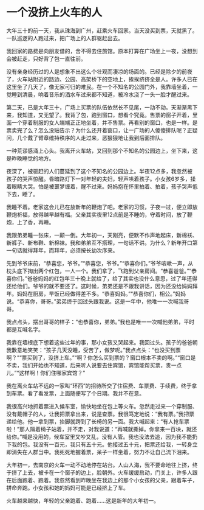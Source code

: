 # 一个没挤上火车的人

大年三十的前一天，我从珠海到广州，赶乘火车回家。当天没买到票，天就黑了。一队巡逻的人跑过来，把广场上的人群驱赶出去。

我回家的路费是向朋友借的，舍不得去住旅馆。原本打算在广场坐上一夜，没想到会被赶走，只好背了包一直往前。

没有亲身经历过的人是想象不出这么个壮观而凄凉的场面的。已经是除夕的前夜了，火车站附近的路边、公园、高架桥下的空地上，挨挨挤挤全是人。许多人已在这里坐了几天了，像无家可归的难民。在一个不知名的公园门外，我靠墙坐着，一觉睡到清晨，响着音乐的洒水车过来都不知道，被冷水浇了一头一脸才醒过来。

第二天，已是大年三十，广场上买票的队伍依然长不见尾，一动不动。天渐渐黑下来，我知道，又无望了。我背了包，跑到窗口，想看个究竟。售票的窗子开着，里面一个穿着制服的女人端端正正地坐着，并不售票。再看别的窗口，也是一样。是票卖完了么？怎么没贴告示？为什么还开着窗口，让一广场的人傻傻排队呢？正疑问，几个戴了臂章维持秩序的人走过来，恶狠狠地让我到后面排队。

一种荒谬感涌上心头。我离开火车站，又回到那个不知名的公园边上，坐下来，这是昨晚睡觉的地方。

夜深了，被驱赶的人们蔓延到了这个不知名的公园边上。半夜12点多，我忽然被孩子的哭声惊醒。昏暗路灯下一对年轻的夫妇，轻声哄着孩子。小女孩6岁多，揉着眼睛大哭。怕是被噩梦缠着，醒不过来。妈妈抱在怀里拍着、拍着，孩子哭声低下去，睡了。

我睡不着。老家这会儿已在放新年的鞭炮了吧。老家的习惯，子夜一过，便立即放鞭炮祈福，放得越早越有福。父亲其实夜里12点前是不睡的，守着时间，放了鞭炮，上了香，再睡。

我跟弟弟睡一张床，一颠一倒。大年初一，天刚亮，便默不作声地起床，新棉袄、新裤子、新布鞋、新棉袜。我和弟弟互不搭理，一句话不讲。为什么？新年开口第一句话就得拜年，而拜年，必须按长幼次序来。

先到爷爷床前，“恭喜您，爷爷。”“恭喜您，爷爷。”“恭喜你们。”爷爷咳嗽一声，从枕头底下掏出两个红包，一人一个。我们拿了，飞跑到父亲房间。“恭喜爸爸。”“恭喜你们。”爸爸妈妈的红包年三十晚上就给了，给了其实也没什么意思，过了年还得还给他们。爷爷的就不要还了。这时候，弟弟还是不跟我讲话，因为还没给妈妈拜年。妈妈在厨房，早饭已经做得差不多。“恭喜妈妈。”“恭喜你们，相公。”妈妈说。“恭喜你，哥哥。”弟弟终于回过头跟我说。这是一年中，他唯一一次喊我哥哥。

我点点头，摆出哥哥的样子：“也恭喜你，弟弟。”我也是唯一一次喊他弟弟，平时都是互喊名字。

我靠在墙根底下想着这些过年的事，那小女孩又哭起来。我回过头。孩子的爸爸朝我歉意地笑笑：“孩子几天没睡，受苦了，做梦呢。”我点点头：“也没买到票啊？”“票买到了，没挤上车。”“啊？你怎么买到票的？窗口根本不卖的啊。”“窗口是不卖，我们开始也不知道，后来听人说要去住宾馆，宾馆能帮买票，贵一点儿。”“这样啊！你们住哪家宾馆？”

我在离火车站不远的一家叫“环西”的招待所交了住宿费、车票费、手续费，终于拿到车票。看了看发票，上面随便写了个日期。我并不在意。

我很高兴地抓着票进入候车室，愉快地坐在包上等火车。忽然走过来一个穿制服、没有戴帽子的人，让我把票拿出来，说是查票。我很笃定地说：“我有票。”我把票递给他。他一拿到票，抬脚就跨到了长椅的另一面。我大喊起来：“有人抢车票啦！”那人隔着椅子站着，并不走，对我说道：“再喊就撕掉。你拿来一百块，就还给你。”喊是没用的，候车室里又吵又乱，没有人管。我也没法去追，因为我不能扔下我的包。我没有一百元，我只有五十元。他接过五十元，把票还给我，一转身立即消失在人群当中。我死死地握着票，呆子一样坐着，努力不让自己流下泪来。

大年初一，去南京的火车一动不动地停在站台。人山人海，我不要命地往上挤，终于挤了上去，被卡在一个窗子的边上，脸朝外。火车缓缓启动，门关上，许多人跟在后面跑着、跑着。我忽然看到昨晚坐在我边上的那个小女孩的父亲，跟着车子，拼命奔跑。小女孩和她的妈妈可能是已经挤上了车。

火车越来越快，年轻的父亲跑着、跑着……这是新年的大年初一。